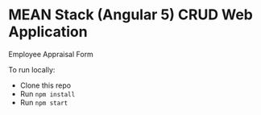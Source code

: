 # MEAN Stack (Angular 5) CRUD Web Application 
Employee Appraisal Form


To run locally:

* Clone this repo
* Run `npm install`
* Run `npm start`

